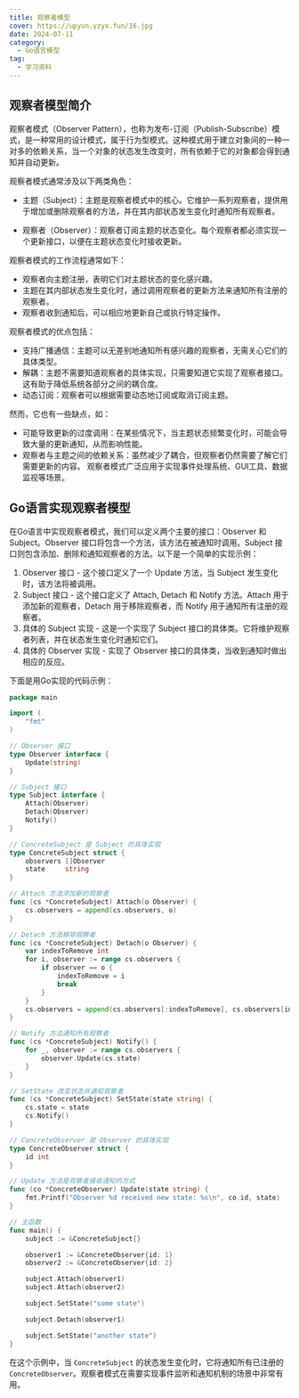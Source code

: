```yaml
---
title: 观察者模型
cover: https://upyun.yzyx.fun/16.jpg
date: 2024-07-11
category:
  - Go语言模型
tag:
  - 学习资料
---
```


<!-- more -->
## 观察者模型简介

观察者模式（Observer Pattern），也称为发布-订阅（Publish-Subscribe）模式，是一种常用的设计模式，属于行为型模式。这种模式用于建立对象间的一种一对多的依赖关系，当一个对象的状态发生改变时，所有依赖于它的对象都会得到通知并自动更新。

观察者模式通常涉及以下两类角色：

- 主题（Subject）：主题是观察者模式中的核心。它维护一系列观察者，提供用于增加或删除观察者的方法，并在其内部状态发生变化时通知所有观察者。

- 观察者（Observer）：观察者订阅主题的状态变化。每个观察者都必须实现一个更新接口，以便在主题状态变化时接收更新。

观察者模式的工作流程通常如下：

- 观察者向主题注册，表明它们对主题状态的变化感兴趣。
- 主题在其内部状态发生变化时，通过调用观察者的更新方法来通知所有注册的观察者。
-  观察者收到通知后，可以相应地更新自己或执行特定操作。

观察者模式的优点包括：

- 支持广播通信：主题可以无差别地通知所有感兴趣的观察者，无需关心它们的具体类型。
- 解耦：主题不需要知道观察者的具体实现，只需要知道它实现了观察者接口。这有助于降低系统各部分之间的耦合度。
- 动态订阅：观察者可以根据需要动态地订阅或取消订阅主题。

然而，它也有一些缺点，如：

- 可能导致更新的过度调用：在某些情况下，当主题状态频繁变化时，可能会导致大量的更新通知，从而影响性能。
- 观察者与主题之间的依赖关系：虽然减少了耦合，但观察者仍然需要了解它们需要更新的内容。
  观察者模式广泛应用于实现事件处理系统、GUI工具、数据监视等场景。

## Go语言实现观察者模型

在Go语言中实现观察者模式，我们可以定义两个主要的接口：Observer 和 Subject。Observer 接口将包含一个方法，该方法在被通知时调用。Subject 接口则包含添加、删除和通知观察者的方法。以下是一个简单的实现示例：

1. Observer 接口 - 这个接口定义了一个 Update 方法，当 Subject 发生变化时，该方法将被调用。
2. Subject 接口 - 这个接口定义了 Attach, Detach 和 Notify 方法。Attach 用于添加新的观察者，Detach 用于移除观察者，而 Notify 用于通知所有注册的观察者。
3. 具体的 Subject 实现 - 这是一个实现了 Subject 接口的具体类。它将维护观察者列表，并在状态发生变化时通知它们。
4. 具体的 Observer 实现 - 实现了 Observer 接口的具体类，当收到通知时做出相应的反应。

下面是用Go实现的代码示例：

```go
package main

import (
	"fmt"
)

// Observer 接口
type Observer interface {
	Update(string)
}

// Subject 接口
type Subject interface {
	Attach(Observer)
	Detach(Observer)
	Notify()
}

// ConcreteSubject 是 Subject 的具体实现
type ConcreteSubject struct {
	observers []Observer
	state     string
}

// Attach 方法添加新的观察者
func (cs *ConcreteSubject) Attach(o Observer) {
	cs.observers = append(cs.observers, o)
}

// Detach 方法移除观察者
func (cs *ConcreteSubject) Detach(o Observer) {
	var indexToRemove int
	for i, observer := range cs.observers {
		if observer == o {
			indexToRemove = i
			break
		}
	}
	cs.observers = append(cs.observers[:indexToRemove], cs.observers[indexToRemove+1:]...)
}

// Notify 方法通知所有观察者
func (cs *ConcreteSubject) Notify() {
	for _, observer := range cs.observers {
		observer.Update(cs.state)
	}
}

// SetState 改变状态并通知观察者
func (cs *ConcreteSubject) SetState(state string) {
	cs.state = state
	cs.Notify()
}

// ConcreteObserver 是 Observer 的具体实现
type ConcreteObserver struct {
	id int
}

// Update 方法是观察者接收通知的方式
func (co *ConcreteObserver) Update(state string) {
	fmt.Printf("Observer %d received new state: %s\n", co.id, state)
}

// 主函数
func main() {
	subject := &ConcreteSubject{}

	observer1 := &ConcreteObserver{id: 1}
	observer2 := &ConcreteObserver{id: 2}

	subject.Attach(observer1)
	subject.Attach(observer2)

	subject.SetState("some state")

	subject.Detach(observer1)

	subject.SetState("another state")
}
```

在这个示例中，当 `ConcreteSubject` 的状态发生变化时，它将通知所有已注册的 `ConcreteObserver`。观察者模式在需要实现事件监听和通知机制的场景中非常有用。



